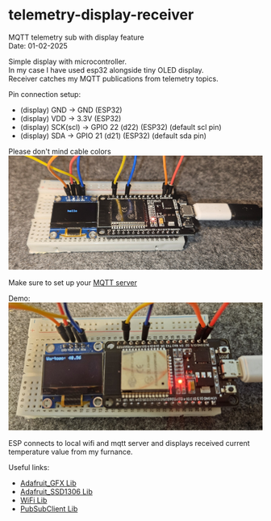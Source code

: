 # telemetry-display-receiver
MQTT telemetry sub with display feature  
Date: 01-02-2025  

Simple display with microcontroller.    
In my case I have used esp32 alongside tiny OLED display.  
Receiver catches my MQTT publications from telemetry topics.   

Pin connection setup:  
- (display) GND -> GND (ESP32)  
- (display) VDD -> 3.3V (ESP32)  
- (display) SCK(scl) -> GPIO 22 (d22) (ESP32) (default scl pin)  
- (display) SDA -> GPIO 21 (d21) (ESP32) (default sda pin)  

Please don't mind cable colors   
![display-test](images/oled_display_test.png)  

Make sure to set up your [MQTT server](https://mosquitto.org/)  

Demo: 
![temperature-demo](images/first_telemetry_received.jpg)  

ESP connects to local wifi and mqtt server and displays received current temperature value from my furnance.  

Useful links:  
- [Adafruit_GFX Lib](https://github.com/adafruit/Adafruit-GFX-Library)
- [Adafruit_SSD1306 Lib](https://github.com/adafruit/Adafruit_SSD1306)
- [WiFi Lib](https://github.com/espressif/arduino-esp32/tree/master/libraries/WiFi)
- [PubSubClient Lib](https://pubsubclient.knolleary.net)
